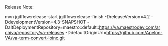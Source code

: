 Release Note:

mvn jgitflow:release-start jgitflow:release-finish -DreleaseVersion=4.2 -DdevelopmentVersion=4.3-SNAPSHOT -DaltDeploymentRepository=maestro::default::https://va.maestrodev.com/archiva/repository/va-releases -DdefaultOriginUrl=https://github.com/Apelon-VA/va-term-convert-loinc.git
